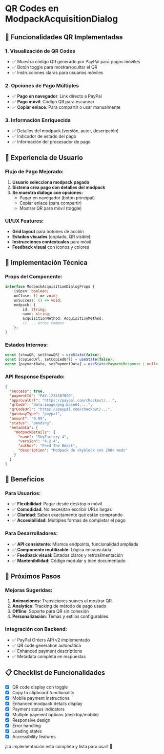 # QR Codes en ModpackAcquisitionDialog

## 🚀 Funcionalidades QR Implementadas

### 1. **Visualización de QR Codes**
- ✅ Muestra código QR generado por PayPal para pagos móviles
- ✅ Botón toggle para mostrar/ocultar el QR
- ✅ Instrucciones claras para usuarios móviles

### 2. **Opciones de Pago Múltiples**
- ✅ **Pago en navegador**: Link directo a PayPal
- ✅ **Pago móvil**: Código QR para escanear
- ✅ **Copiar enlace**: Para compartir o usar manualmente

### 3. **Información Enriquecida**
- ✅ Detalles del modpack (versión, autor, descripción)
- ✅ Indicador de estado del pago
- ✅ Información del procesador de pago

## 📱 Experiencia de Usuario

### Flujo de Pago Mejorado:
1. **Usuario selecciona modpack pagado**
2. **Sistema crea pago con detalles del modpack**
3. **Se muestra diálogo con opciones:**
   - Pagar en navegador (botón principal)
   - Copiar enlace (para compartir)
   - Mostrar QR para móvil (toggle)

### UI/UX Features:
- **Grid layout** para botones de acción
- **Estados visuales** (copiado, QR visible)
- **Instrucciones contextuales** para móvil
- **Feedback visual** con iconos y colores

## 🔧 Implementación Técnica

### Props del Componente:
```typescript
interface ModpackAcquisitionDialogProps {
    isOpen: boolean;
    onClose: () => void;
    onSuccess: () => void;
    modpack: {
        id: string;
        name: string;
        acquisitionMethod: AcquisitionMethod;
        // ... otros campos
    };
}
```

### Estados Internos:
```typescript
const [showQR, setShowQR] = useState(false);
const [copiedUrl, setCopiedUrl] = useState(false);
const [paymentData, setPaymentData] = useState<PaymentResponse | null>(null);
```

### API Response Esperado:
```json
{
  "success": true,
  "paymentId": "PAY-1234567890",
  "approvalUrl": "https://paypal.com/checkout/...",
  "qrCode": "data:image/png;base64,...",
  "qrCodeUrl": "https://paypal.com/checkout/...",
  "gatewayType": "paypal",
  "amount": "9.99",
  "status": "pending",
  "metadata": {
    "modpackDetails": {
      "name": "SkyFactory 4",
      "version": "4.2.4",
      "author": "Feed The Beast",
      "description": "Modpack de skyblock con 200+ mods"
    }
  }
}
```

## 🎯 Beneficios

### Para Usuarios:
- ✅ **Flexibilidad**: Pagar desde desktop o móvil
- ✅ **Comodidad**: No necesitan escribir URLs largas
- ✅ **Claridad**: Saben exactamente qué están comprando
- ✅ **Accesibilidad**: Múltiples formas de completar el pago

### Para Desarrolladores:
- ✅ **API consistente**: Mismos endpoints, funcionalidad ampliada
- ✅ **Componente reutilizable**: Lógica encapsulada
- ✅ **Feedback visual**: Estados claros y retroalimentación
- ✅ **Mantenibilidad**: Código modular y bien documentado

## 🔄 Próximos Pasos

### Mejoras Sugeridas:
1. **Animaciones**: Transiciones suaves al mostrar QR
2. **Analytics**: Tracking de método de pago usado
3. **Offline**: Soporte para QR sin conexión
4. **Personalización**: Temas y estilos configurables

### Integración con Backend:
- ✅ PayPal Orders API v2 implementado
- ✅ QR code generation automática
- ✅ Enhanced payment descriptions
- ✅ Metadata completa en respuestas

## 📋 Checklist de Funcionalidades

- [x] QR code display con toggle
- [x] Copy to clipboard functionality
- [x] Mobile payment instructions
- [x] Enhanced modpack details display
- [x] Payment status indicators
- [x] Multiple payment options (desktop/mobile)
- [x] Responsive design
- [x] Error handling
- [x] Loading states
- [x] Accessibility features

¡La implementación está completa y lista para usar! 🎉
